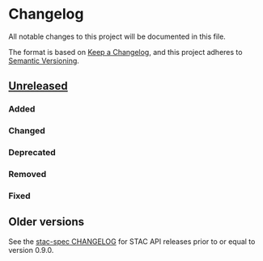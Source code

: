 # Changelog
All notable changes to this project will be documented in this file.

The format is based on [Keep a Changelog](https://keepachangelog.com/en/1.0.0/),
and this project adheres to [Semantic Versioning](https://semver.org/spec/v2.0.0.html).

## [Unreleased]

### Added

### Changed

### Deprecated

### Removed

### Fixed


## Older versions

See the [stac-spec CHANGELOG](https://github.com/radiantearth/stac-spec/blob/v0.9.0/CHANGELOG.md) for STAC API releases prior to or equal to version 0.9.0.


[Unreleased]: <https://github.com/radiantearth/stac-api-spec/compare/master...dev>
